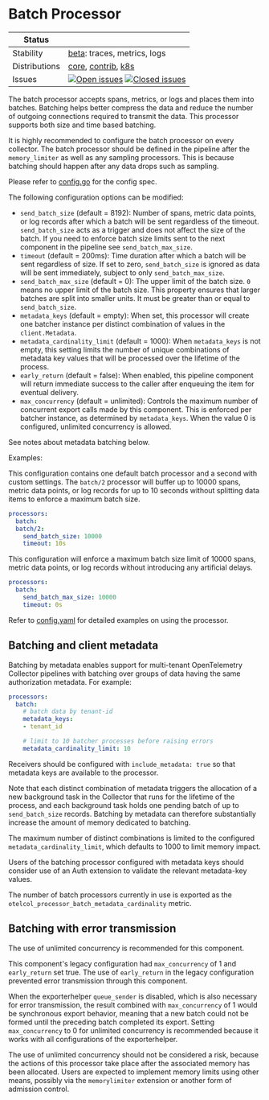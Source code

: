 # Batch Processor

<!-- status autogenerated section -->
| Status        |           |
| ------------- |-----------|
| Stability     | [beta]: traces, metrics, logs   |
| Distributions | [core], [contrib], [k8s] |
| Issues        | [![Open issues](https://img.shields.io/github/issues-search/open-telemetry/otel-arrow?query=is%3Aissue%20is%3Aopen%20label%3Aprocessor%2Fconcurrentbatch%20&label=open&color=orange&logo=opentelemetry)](https://github.com/open-telemetry/otel-arrow/issues?q=is%3Aopen+is%3Aissue+label%3Aprocessor%2Fconcurrentbatch) [![Closed issues](https://img.shields.io/github/issues-search/open-telemetry/otel-arrow?query=is%3Aissue%20is%3Aclosed%20label%3Aprocessor%2Fconcurrentbatch%20&label=closed&color=blue&logo=opentelemetry)](https://github.com/open-telemetry/otel-arrow/issues?q=is%3Aclosed+is%3Aissue+label%3Aprocessor%2Fconcurrentbatch) |

[beta]:
    https://github.com/open-telemetry/opentelemetry-collector/blob/main/docs/component-stability.md#beta
[core]:
    https://github.com/open-telemetry/opentelemetry-collector-releases/tree/main/distributions/otelcol
[contrib]:
    https://github.com/open-telemetry/opentelemetry-collector-releases/tree/main/distributions/otelcol-contrib
[k8s]:
    https://github.com/open-telemetry/opentelemetry-collector-releases/tree/main/distributions/otelcol-k8s
<!-- end autogenerated section -->

The batch processor accepts spans, metrics, or logs and places them into
batches. Batching helps better compress the data and reduce the number of
outgoing connections required to transmit the data. This processor supports both
size and time based batching.

It is highly recommended to configure the batch processor on every collector.
The batch processor should be defined in the pipeline after the `memory_limiter`
as well as any sampling processors. This is because batching should happen after
any data drops such as sampling.

Please refer to [config.go](./config.go) for the config spec.

The following configuration options can be modified:

- `send_batch_size` (default = 8192): Number of spans, metric data points, or
log records after which a batch will be sent regardless of the timeout.
`send_batch_size` acts as a trigger and does not affect the size of the batch.
If you need to enforce batch size limits sent to the next component in the
pipeline see `send_batch_max_size`.
- `timeout` (default = 200ms): Time duration after which a batch will be sent
regardless of size.  If set to zero, `send_batch_size` is ignored as data will
be sent immediately, subject to only `send_batch_max_size`.
- `send_batch_max_size` (default = 0): The upper limit of the batch size. `0`
  means no upper limit of the batch size. This property ensures that larger
  batches are split into smaller units. It must be greater than or equal to
  `send_batch_size`.
- `metadata_keys` (default = empty): When set, this processor will create one
  batcher instance per distinct combination of values in the `client.Metadata`.
- `metadata_cardinality_limit` (default = 1000): When `metadata_keys` is not
  empty, this setting limits the number of unique combinations of metadata key
  values that will be processed over the lifetime of the process.
- `early_return` (default = false): When enabled, this pipeline component will
  return immediate success to the caller after enqueuing the item for eventual
  delivery.
- `max_concurrency` (default = unlimited): Controls the maximum number of
  concurrent export calls made by this component.  This is enforced per batcher
  instance, as determined by `metadata_keys`.  When the value 0 is configured,
  unlimited concurrency is allowed.

See notes about metadata batching below.

Examples:

This configuration contains one default batch processor and a second with custom
settings.  The `batch/2` processor will buffer up to 10000 spans, metric data
points, or log records for up to 10 seconds without splitting data items to
enforce a maximum batch size.

```yaml
processors:
  batch:
  batch/2:
    send_batch_size: 10000
    timeout: 10s
```

This configuration will enforce a maximum batch size limit of 10000 spans,
metric data points, or log records without introducing any artificial delays.

```yaml
processors:
  batch:
    send_batch_max_size: 10000
    timeout: 0s
```

Refer to [config.yaml](./testdata/config.yaml) for detailed examples on using
the processor.

## Batching and client metadata

Batching by metadata enables support for multi-tenant OpenTelemetry Collector
pipelines with batching over groups of data having the same authorization
metadata.  For example:

```yaml
processors:
  batch:
    # batch data by tenant-id
    metadata_keys:
    - tenant_id

    # limit to 10 batcher processes before raising errors
    metadata_cardinality_limit: 10
```

Receivers should be configured with `include_metadata: true` so that metadata
keys are available to the processor.

Note that each distinct combination of metadata triggers the allocation of a new
background task in the Collector that runs for the lifetime of the process, and
each background task holds one pending batch of up to `send_batch_size` records.
Batching by metadata can therefore substantially increase the amount of memory
dedicated to batching.

The maximum number of distinct combinations is limited to the configured
`metadata_cardinality_limit`, which defaults to 1000 to limit memory impact.

Users of the batching processor configured with metadata keys should consider
use of an Auth extension to validate the relevant metadata-key values.

The number of batch processors currently in use is exported as the
`otelcol_processor_batch_metadata_cardinality` metric.

## Batching with error transmission

The use of unlimited concurrency is recommended for this component.

This component's legacy configuration had `max_concurrency` of 1 and
`early_return` set true.  The use of `early_return` in the legacy configuration
prevented error transmission through this component.

When the exporterhelper `queue_sender` is disabled, which is also necessary for
error transmission, the result combined with `max_concurrency` of 1 would be
synchronous export behavior, meaning that a new batch could not be formed until
the preceding batch completed its export.  Setting `max_concurrency` to 0 for
unlimited concurrency is recommended because it works with all configurations of
the exporterhelper.

The use of unlimited concurrency should not be considered a risk, because the
actions of this processor take place after the associated memory has been
allocated.  Users are expected to implement memory limits using other means,
possibly via the `memorylimiter` extension or another form of admission control.
